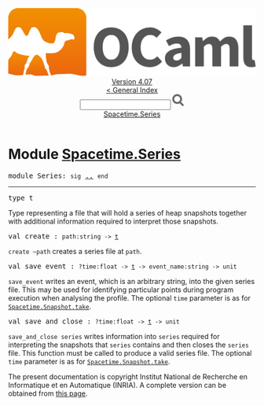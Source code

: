 <!-- ((! set title API !)) ((! set documentation !)) ((! set api !)) ((! set nobreadcrumb !)) -->
<div class="api"><header><nav class="toc brand"><a class="brand" href="https://ocaml.org/"><img src="colour-logo-gray.svg" class="svg" alt="OCaml"></a></nav><nav class="toc"><div class="toc_version"><a href="/docs" id="version-select">Version 4.07</a></div><a href="index.html">&lt; General Index</a><div class="api_search"><input type="text" name="apisearch" id="api_search" oninput="mySearch(false);" onkeypress="this.oninput();" onclick="this.oninput();" onpaste="this.oninput();">
<img src="search_icon.svg" alt="Search" class="svg" onclick="mySearch(false)"></div>
<div id="search_results"></div><div class="toc_title"><a href="#top">Spacetime.Series</a></div><ul></ul></nav></header>

<h1>Module <a href="type_Spacetime.Series.html">Spacetime.Series</a></h1>

<pre><span id="MODULESeries"><span class="keyword">module</span> Series</span>: <code class="code"><span class="keyword">sig</span></code> <a href="Spacetime.Series.html">..</a> <code class="code"><span class="keyword">end</span></code></pre><hr width="100%">

<pre><span id="TYPEt"><span class="keyword">type</span> <code class="type"></code>t</span> </pre>
<div class="info ">
<div class="info-desc">
<p>Type representing a file that will hold a series of heap snapshots
      together with additional information required to interpret those
      snapshots.</p>
</div>
</div>


<pre><span id="VALcreate"><span class="keyword">val</span> create</span> : <code class="type">path:string -&gt; <a href="Spacetime.Series.html#TYPEt">t</a></code></pre><div class="info ">
<div class="info-desc">
<p><code class="code">create&nbsp;~path</code> creates a series file at <code class="code">path</code>.</p>
</div>
</div>

<pre><span id="VALsave_event"><span class="keyword">val</span> save_event</span> : <code class="type">?time:float -&gt; <a href="Spacetime.Series.html#TYPEt">t</a> -&gt; event_name:string -&gt; unit</code></pre><div class="info ">
<div class="info-desc">
<p><code class="code">save_event</code> writes an event, which is an arbitrary string, into the
      given series file.  This may be used for identifying particular points
      during program execution when analysing the profile.
      The optional <code class="code">time</code> parameter is as for <a href="Spacetime.Snapshot.html#VALtake"><code class="code"><span class="constructor">Spacetime</span>.<span class="constructor">Snapshot</span>.take</code></a>.</p>
</div>
</div>

<pre><span id="VALsave_and_close"><span class="keyword">val</span> save_and_close</span> : <code class="type">?time:float -&gt; <a href="Spacetime.Series.html#TYPEt">t</a> -&gt; unit</code></pre><div class="info ">
<div class="info-desc">
<p><code class="code">save_and_close&nbsp;series</code> writes information into <code class="code">series</code> required for
      interpreting the snapshots that <code class="code">series</code> contains and then closes the
      <code class="code">series</code> file. This function must be called to produce a valid series
      file.
      The optional <code class="code">time</code> parameter is as for <a href="Spacetime.Snapshot.html#VALtake"><code class="code"><span class="constructor">Spacetime</span>.<span class="constructor">Snapshot</span>.take</code></a>.</p>
</div>
</div>

<div class="copyright">The present documentation is copyright Institut National de Recherche en Informatique et en Automatique (INRIA). A complete version can be obtained from <a href="http://caml.inria.fr/pub/docs/manual-ocaml/">this page</a>.</div></div>